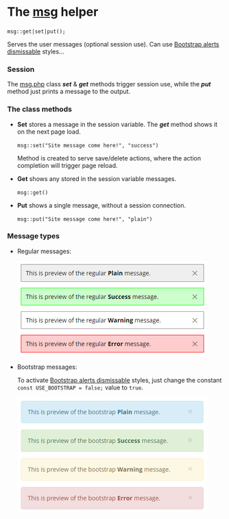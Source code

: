 # The [msg](msg.php) helper #

``msg::get|set|put(); ``

Serves the user messages (optional session use). Can use [Bootstrap alerts dismissable](http://getbootstrap.com/components/#alerts-dismissible) styles...

### Session ###
The [msg.php](msg.php) class ***set*** & ***get*** methods trigger session use, while the ***put*** method just prints a message to the output.  

### The class methods ###
* **Set** stores a message in the session variable. The ***get*** method shows it on the next page load.
	
	`msg::set("Site message come here!", "success")` 
	
	Method is created to serve save/delete actions, where the action completion will trigger page reload.
    
* **Get** shows any stored in the session variable messages.
	
	`msg::get()`

* **Put** shows a single message, without a session connection.

	`msg::put("Site message come here!", "plain")`

### Message types ###
* Regular messages:

	![Regular messages](../repo-files/msg-types-regular.jpg "Regular messages examples")
 
* Bootstrap messages: 

	To activate [Bootstrap alerts dismissable](http://getbootstrap.com/components/#alerts-dismissible) styles, just change the constant `const USE_BOOTSTRAP = false;` value to `true`.

	![Bootstrap messages](../repo-files/msg-types-bootstrap.jpg "Bootstrap messages examples")